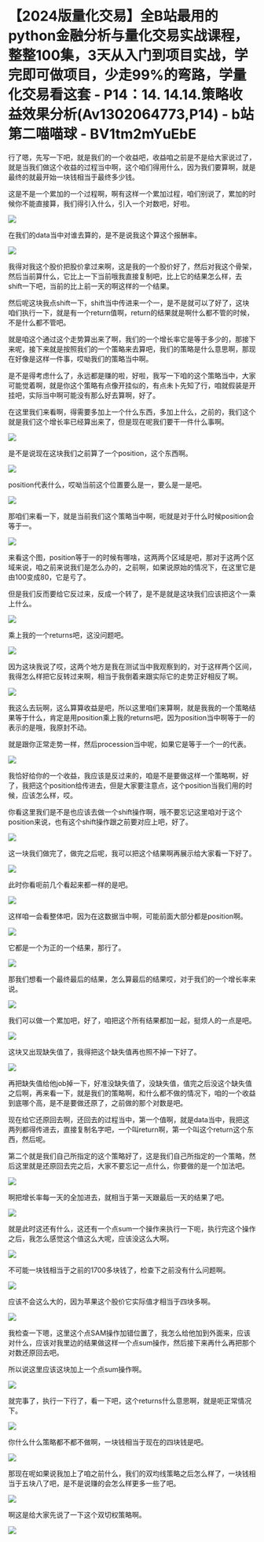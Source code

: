 # 【2024版量化交易】全B站最用的python金融分析与量化交易实战课程，整整100集，3天从入门到项目实战，学完即可做项目，少走99%的弯路，学量化交易看这套 - P14：14. 14.14.策略收益效果分析(Av1302064773,P14) - b站第二喵喵球 - BV1tm2mYuEbE

行了嗯，先写一下吧，就是我们的一个收益吧，收益咱之前是不是给大家说过了，就是当我们做这个收益的过程当中啊，这个咱们得用什么，因为我们要算啊，就是最终的就最开始一块钱相当于最终多少钱。

这是不是一个累加的一个过程啊，啊有这样一个累加过程，咱们别说了，累加的时候你不能直接算，我们得引入什么，引入一个对数吧，好啦。



![](img/74f44ffadc37829fd231b87aaa9ff6a7_1.png)

在我们的data当中对谁去算的，是不是说我这个算这个报酬率。

![](img/74f44ffadc37829fd231b87aaa9ff6a7_3.png)

我得对我这个股价把股价拿过来啊，这是我的一个股价好了，然后对我这个骨架，然后当前算什么，它比上一下当前哦我直接复制吧，比上它的结果怎么样，去shift一下吧，当前的比上前一天的啊这样的一个结果。

然后呢这块我点shift一下，shift当中传进来一个一，是不是就可以了好了，这块咱们执行一下，就是有一个return值啊，return的结果就是啊什么都不管的时候，不是什么都不管吧。

就是咱这个通过这个走势算出来了啊，我们的一个增长率它是等于多少的，那接下来呢，接下来就是按照我们的一个策略来去算吧，我们的策略是什么意思啊，那现在好像是这样一件事，哎呦我们的策略当中啊。

是不是得考虑什么了，永远都是赚的啦，好啦，我写一下咱的这个策略当中，大家可能觉着啊，就是你这个策略有点像开挂似的，有点未卜先知了行，咱就假装是开挂吧，实际当中啊可能没有那么好去算啊，好了。

在这里我们来看啊，得需要多加上一个什么东西，多加上什么，之前的，我们这个就是我们这个增长率已经算出来了，但是现在呢我们要干一件什么事啊。



![](img/74f44ffadc37829fd231b87aaa9ff6a7_5.png)

是不是说现在这块我们之前算了一个position，这个东西啊。

![](img/74f44ffadc37829fd231b87aaa9ff6a7_7.png)

position代表什么，哎呦当前这个位置要么是一，要么是一是吧。

![](img/74f44ffadc37829fd231b87aaa9ff6a7_9.png)

那咱们来看一下，就是当前我们这个策略当中啊，呃就是对于什么时候position会等于一。

![](img/74f44ffadc37829fd231b87aaa9ff6a7_11.png)

来看这个图，position等于一的时候有哪啥，这两两个区域是吧，那对于这两个区域来说，咱之前来说我们是怎么办的，之前啊，如果说原始的情况下，在这里它是由100变成80，它是亏了。

但是我们反而要给它反过来，反成一个转了，是不是就是这块我们应该把这个一乘上什么。

![](img/74f44ffadc37829fd231b87aaa9ff6a7_13.png)

乘上我的一个returns吧，这没问题吧。

![](img/74f44ffadc37829fd231b87aaa9ff6a7_15.png)

因为这块我说了哎，这两个地方是我在测试当中我观察到的，对于这样两个区间，我得怎么样把它反转过来啊，相当于我倒着来跟实际它的走势正好相反了啊。



![](img/74f44ffadc37829fd231b87aaa9ff6a7_17.png)

我这么去玩啊，这么算算收益是吧，所以这里咱们来算啊，就是我我的一个策略结果等于什么，肯定是用position乘上我的returns吧，因为position当中啊等于一的表示的是哦，我原封不动。

就是跟你正常走势一样，然后procession当中呢，如果它是等于一个一的代表。

![](img/74f44ffadc37829fd231b87aaa9ff6a7_19.png)

我恰好给你的一个收益，我应该是反过来的，咱是不是要做这样一个策略啊，好了，我把这个position给传进去，但是大家要注意点，这个position当我们用的时候，应该怎么样，哎。

你看这里我们是不是也应该去做一个shift操作啊，哦不要忘记这里咱对于这个position来说，也有这个shift操作跟之前要对应上吧，好了。



![](img/74f44ffadc37829fd231b87aaa9ff6a7_21.png)

这一块我们做完了，做完之后呢，我可以把这个结果啊再展示给大家看一下好了。

![](img/74f44ffadc37829fd231b87aaa9ff6a7_23.png)

此时你看呃前几个看起来都一样的是吧。

![](img/74f44ffadc37829fd231b87aaa9ff6a7_25.png)

这样咱一会看整体吧，因为在这数据当中啊，可能前面大部分都是position啊。

![](img/74f44ffadc37829fd231b87aaa9ff6a7_27.png)

它都是一个为正的一个结果，那行了。

![](img/74f44ffadc37829fd231b87aaa9ff6a7_29.png)

那我们想看一个最终最后的结果，怎么算最后的结果哎，对于我们的一个增长率来说。

![](img/74f44ffadc37829fd231b87aaa9ff6a7_31.png)

我们可以做一个累加吧，好了，咱把这个所有结果都加一起，挺烦人的一点是吧。

![](img/74f44ffadc37829fd231b87aaa9ff6a7_33.png)

这块又出现缺失值了，我得把这个缺失值再也照不掉一下好了。

![](img/74f44ffadc37829fd231b87aaa9ff6a7_35.png)

再把缺失值给他job掉一下，好准没缺失值了，没缺失值，值完之后没这个缺失值之后啊，再来看一下，就是我们的策略啊，和什么都不做的情况下，咱的一个收益到底哪个高，是不是要做还原了，之前做的那个对数是吧。

现在给它还原回去啊，还回去的过程当中，第一个值啊，就是data当中，我把这两列都得传进去，直接复制名字吧，一个叫return啊，第一个叫这个return这个东西，然后呢。

第二个就是我们自己所指定的这个策略好了，这是我们自己所指定的一个策略，然后这里就是还原回去完之后，大家不要忘记一点什么，你要做的是一个加法吧。



![](img/74f44ffadc37829fd231b87aaa9ff6a7_37.png)

啊把增长率每一天的全加进去，就相当于第一天跟最后一天的结果了吧。

![](img/74f44ffadc37829fd231b87aaa9ff6a7_39.png)

就是此时这还有什么，这还有一个点sum一个操作来执行一下呃，执行完这个操作之后，我怎么感觉这个值这么大呢，应该没这么大啊。



![](img/74f44ffadc37829fd231b87aaa9ff6a7_41.png)

不可能一块钱相当于之前的1700多块钱了，检查下之前没有什么问题啊。

![](img/74f44ffadc37829fd231b87aaa9ff6a7_43.png)

应该不会这么大的，因为苹果这个股价它实际值才相当于四块多啊。

![](img/74f44ffadc37829fd231b87aaa9ff6a7_45.png)

我检查一下嗯，这里这个点SAM操作加错位置了，我怎么给他加到外面来，应该对什么，应该对我里边的结果做这样一个点sum操作，然后接下来再什么再把那个对数还原回去吧。

所以说这里应该这块加上一个点sum操作啊。

![](img/74f44ffadc37829fd231b87aaa9ff6a7_47.png)

就完事了，执行一下行了，看一下吧，这个returns什么意思啊，就是呃正常情况下。

![](img/74f44ffadc37829fd231b87aaa9ff6a7_49.png)

你什么什么策略都不都不做啊，一块钱相当于现在的四块钱是吧。

![](img/74f44ffadc37829fd231b87aaa9ff6a7_51.png)

那现在呢如果说我加上了咱之前什么，我们的双均线策略之后怎么样了，一块钱相当于五块八了吧，是不是说赚的会怎么样更多一些了吧。



![](img/74f44ffadc37829fd231b87aaa9ff6a7_53.png)

啊这是给大家先说了一下这个双切权策略啊。

![](img/74f44ffadc37829fd231b87aaa9ff6a7_55.png)